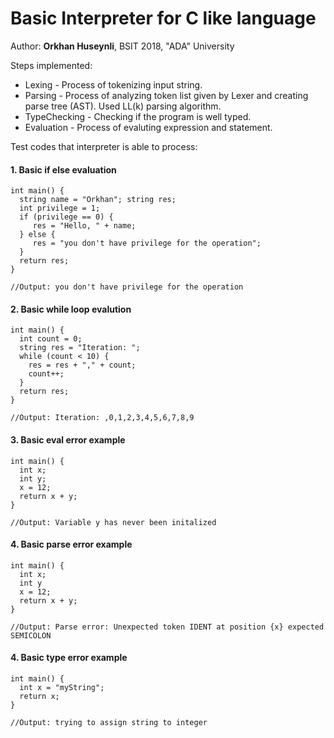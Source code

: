 # Basic Interpreter for C like language

Author: __Orkhan Huseynli__, BSIT 2018, "ADA" University

Steps implemented:

* Lexing  - Process of tokenizing input string.
* Parsing - Process of analyzing token list given by Lexer and creating parse tree (AST). Used LL(k) parsing algorithm.
* TypeChecking - Checking if the program is well typed.
* Evaluation - Process of evaluting expression and statement.           


Test codes that interpreter is able to process:

#### 1. Basic if else evaluation
```
int main() {
  string name = "Orkhan"; string res;
  int privilege = 1;
  if (privilege == 0) {
     res = "Hello, " + name;
  } else {
     res = "you don't have privilege for the operation";
  }
  return res;
}

//Output: you don't have privilege for the operation

```

#### 2. Basic while loop evalution

```
int main() {
  int count = 0;
  string res = "Iteration: ";
  while (count < 10) {
    res = res + "," + count;
    count++;
  }
  return res;
}

//Output: Iteration: ,0,1,2,3,4,5,6,7,8,9
```

#### 3. Basic eval error example

```
int main() {
  int x;
  int y;
  x = 12;
  return x + y;  
}

//Output: Variable y has never been initalized
```

#### 4. Basic parse error example

```
int main() {
  int x;
  int y
  x = 12;
  return x + y;  
}

//Output: Parse error: Unexpected token IDENT at position {x} expected SEMICOLON
```

#### 4. Basic type error example
```
int main() {
  int x = "myString";
  return x;
}

//Output: trying to assign string to integer
```